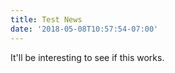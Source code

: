 ```yaml
---
title: Test News
date: '2018-05-08T10:57:54-07:00'
---
```

It'll be interesting to see if this works.
